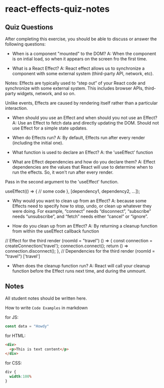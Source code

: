 # react-effects-quiz-notes

## Quiz Questions

After completing this exercise, you should be able to discuss or answer the following questions:

- When is a component "mounted" to the DOM?
A: When the component is on intial load, so when it appears on the screen fro the first time.

- What is a React Effect?
A: React effect allows us to synchronize a component with some external system (third-party API, network, etc).

Notes:
Effects are typically used to “step out” of your React code and synchronize with some external system. This includes browser APIs, third-party widgets, network, and so on.

Unlike events, Effects are caused by rendering itself rather than a particular interaction.

- When should you use an Effect and when should you not use an Effect?
A: Use an Effect to fetch data and directly updating the DOM.
Should not use Effect for a simple state updates.

- When do Effects run?
A: By default, Effects run after every render (including the initial one).

- What function is used to declare an Effect?
A: the 'useEffect' function

- What are Effect dependencies and how do you declare them?
A: Effect dependencies are the values that React will use to determine when to run the effects. So, it won't run after every render.

Pass in the second argument to the 'useEffect' function.

useEffect(() => {
  // some code
}, [dependency1, dependency2, ...]);

- Why would you want to clean up from an Effect?
A: because some Effects need to specify how to stop, undo, or clean up whatever they were doing. For example, “connect” needs “disconnect”, “subscribe” needs “unsubscribe”, and “fetch” needs either “cancel” or “ignore”.

- How do you clean up from an Effect?
A: By returning a cleanup function from within the useEffect callback function

// Effect for the third render (roomId = "travel")
  () => {
    const connection = createConnection('travel');
    connection.connect();
    return () => connection.disconnect();
  },
  // Dependencies for the third render (roomId = "travel")
  ['travel']

- When does the cleanup function run?
A: React will call your cleanup function before the Effect runs next time, and during the unmount.

## Notes

All student notes should be written here.


How to write `Code Examples` in markdown

for JS:
```javascript
const data = "Howdy"
```

for HTML:
```html
<div>
  <p>This is text content</p>
</div>
```

for CSS:
```css
div {
  width:100%
}
```
